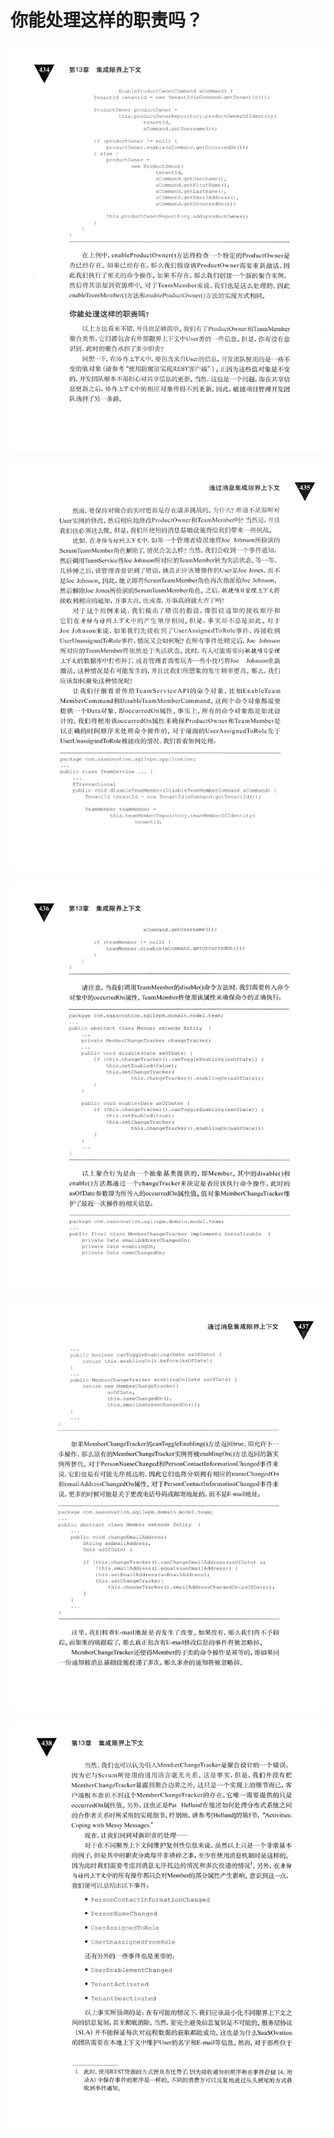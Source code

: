 # 你能处理这样的职责吗？ 

<div align = "center"><img src = "images/000218.jpg"/></div>
  <p class="calibre1"><a id="calibre_link-504"></a><img src="images/000245.jpg" alt="Image 467" class="calibre2" /></p>  <p class="calibre1"><a id="calibre_link-505"></a><img src="images/000272.jpg" alt="Image 468" class="calibre2" /></p>  <p class="calibre1"><a id="calibre_link-506"></a><img src="images/000299.jpg" alt="Image 469" class="calibre2" /></p>  <p class="calibre1"><a id="calibre_link-507"></a><img src="images/000327.jpg" alt="Image 470" class="calibre2" /></p>    